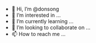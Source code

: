 - 👋 Hi, I’m @donsong
- 👀 I’m interested in ...
- 🌱 I’m currently learning ...
- 💞️ I’m looking to collaborate on ...
- 📫 How to reach me ...

<!---
donsong/donsong is a ✨ special ✨ repository because its `README.md` (this file) appears on your GitHub profile.
You can click the Preview link to take a look at your changes.
--->
